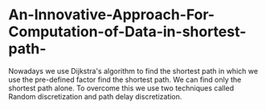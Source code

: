 # An-Innovative-Approach-For-Computation-of-Data-in-shortest-path-
Nowadays we use Dijkstra's algorithm to find the shortest path in which we use the pre-defined factor find the shortest path. We can find only the shortest path alone. To overcome this we use two techniques called Random discretization and path delay discretization.
